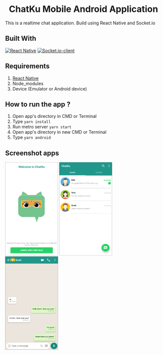 <h1 align="center">ChatKu Mobile Android Application</h1>



This is a realtime chat application. Build using React Native and Socket.io

## Built With
[![React Native](https://img.shields.io/badge/React%20Native-0.63.3-blue.svg?style=rounded-square)](https://reactnative.dev/)
[![Socket.io-client](https://img.shields.io/badge/npm%20socket.io--client-3.0.3-green.svg?style=rounded-square)](https://www.npmjs.com/package/socket.io-client/)

## Requirements
1. <a href="https://nodejs.org/en/download/">React Native</a>
2. Node_modules
3. Device (Emulator or Android device)

## How to run the app ?
1. Open app's directory in CMD or Terminal
2. Type `yarn install`
3. Run metro server `yarn start`
4. Open app's directory in new CMD or Terminal
5. Type `yarn android`

## Screenshot apps
<img src="https://github.com/asrofiw/Chatku-Mobile/blob/master/assets/images/Landing-Page.png" alt="Landing-Page" width="170" height="300" />
<img src="https://github.com/asrofiw/Chatku-Mobile/blob/master/assets/images/List-Chats.png" alt="List-Chats" width="170" height="300" />
<img src="https://github.com/asrofiw/Chatku-Mobile/blob/master/assets/images/Chat-Room.png" alt="Chat-Room" width="170" height="300" />
